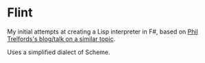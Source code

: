 Flint
=====

My initial attempts at creating a Lisp interpreter in F#, based on [Phil Trelfords's blog/talk on a similar topic](http://trelford.com/blog/post/interpreter.aspx).

Uses a simplified dialect of Scheme.
